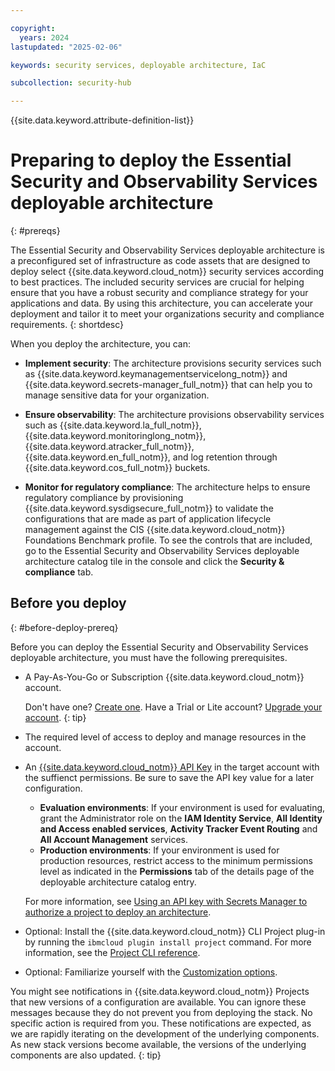 ```yaml
---

copyright:
  years: 2024
lastupdated: "2025-02-06"

keywords: security services, deployable architecture, IaC

subcollection: security-hub

---
```


{{site.data.keyword.attribute-definition-list}}

# Preparing to deploy the Essential Security and Observability Services deployable architecture
{: #prereqs}

The Essential Security and Observability Services deployable architecture is a preconfigured set of infrastructure as code assets that are designed to deploy select {{site.data.keyword.cloud_notm}} security services according to best practices. The included security services are crucial for helping ensure that you have a robust security and compliance strategy for your applications and data. By using this architecture, you can accelerate your deployment and tailor it to meet your organizations security and compliance requirements.
{: shortdesc}

When you deploy the architecture, you can:

* **Implement security**: The architecture provisions security services such as {{site.data.keyword.keymanagementservicelong_notm}} and {{site.data.keyword.secrets-manager_full_notm}} that can help you to manage sensitive data for your organization. 

* **Ensure observability**: The architecture provisions observability services such as {{site.data.keyword.la_full_notm}}, {{site.data.keyword.monitoringlong_notm}}, {{site.data.keyword.atracker_full_notm}}, {{site.data.keyword.en_full_notm}}, and log retention through {{site.data.keyword.cos_full_notm}} buckets.

* **Monitor for regulatory compliance**: The architecture helps to ensure regulatory compliance by provisioning {{site.data.keyword.sysdigsecure_full_notm}} to validate the configurations that are made as part of application lifecycle management against the CIS {{site.data.keyword.cloud_notm}} Foundations Benchmark profile. To see the controls that are included, go to the Essential Security and Observability Services deployable architecture catalog tile in the console and click the **Security & compliance** tab. 

## Before you deploy
{: #before-deploy-prereq}

Before you can deploy the Essential Security and Observability Services deployable architecture, you must have the following prerequisites.

* A Pay-As-You-Go or Subscription {{site.data.keyword.cloud_notm}} account. 

   Don't have one? [Create one](/docs/account?topic=account-account-getting-started). Have a Trial or Lite account? [Upgrade your account](/docs/account?topic=account-upgrading-account).
   {: tip}

* The required level of access to deploy and manage resources in the account.
* An [{{site.data.keyword.cloud_notm}} API Key](/docs/account?topic=account-userapikey&interface=ui#create_user_key) in the target account with the suffienct permissions. Be sure to save the API key value for a later configuration.

   * **Evaluation environments**: If your environment is used for evaluating, grant the Administrator role on the **IAM Identity Service**, **All Identity and Access enabled services**, **Activity Tracker Event Routing** and **All Account Management** services.
   * **Production environments**: If your environment is used for production resources, restrict access to the minimum permissions level as indicated in the **Permissions** tab of the details page of the deployable architecture catalog entry.

   For more information, see [Using an API key with Secrets Manager to authorize a project to deploy an architecture](/docs/secure-enterprise?topic=secure-enterprise-authorize-project).

* Optional: Install the {{site.data.keyword.cloud_notm}} CLI Project plug-in by running the `ibmcloud plugin install project` command. For more information, see the [Project CLI reference](/docs/cli?topic=cli-projects-cli).
* Optional: Familiarize yourself with the [Customization options](/docs/security-hub?topic=security-hub-customize-css).

You might see notifications in {{site.data.keyword.cloud_notm}} Projects that new versions of a configuration are available. You can ignore these messages because they do not prevent you from deploying the stack. No specific action is required from you. These notifications are expected, as we are rapidly iterating on the development of the underlying components. As new stack versions become available, the versions of the underlying components are also updated.
{: tip}
